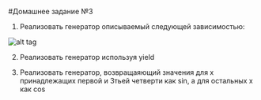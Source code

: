 #Домашнее задание №3

1. Реализовать генератор описываемый следующей зависимостью:

![alt tag](https://github.com/dep24/B_INFO_P/blob/master/hw/res.png)

2. Реализовать генератор используя yield

3. Реализовать генератор, возвращаяющий значения для х принадлежащих первой и 3тьей четверти как sin, а для остальных x как cos
